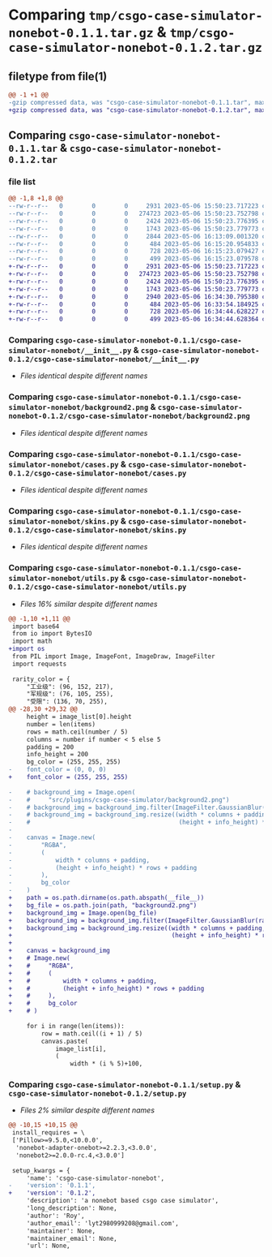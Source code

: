 # Comparing `tmp/csgo-case-simulator-nonebot-0.1.1.tar.gz` & `tmp/csgo-case-simulator-nonebot-0.1.2.tar.gz`

## filetype from file(1)

```diff
@@ -1 +1 @@
-gzip compressed data, was "csgo-case-simulator-nonebot-0.1.1.tar", max compression
+gzip compressed data, was "csgo-case-simulator-nonebot-0.1.2.tar", max compression
```

## Comparing `csgo-case-simulator-nonebot-0.1.1.tar` & `csgo-case-simulator-nonebot-0.1.2.tar`

### file list

```diff
@@ -1,8 +1,8 @@
--rw-r--r--   0        0        0     2931 2023-05-06 15:50:23.717223 csgo-case-simulator-nonebot-0.1.1/csgo-case-simulator-nonebot/__init__.py
--rw-r--r--   0        0        0   274723 2023-05-06 15:50:23.752798 csgo-case-simulator-nonebot-0.1.1/csgo-case-simulator-nonebot/background2.png
--rw-r--r--   0        0        0     2424 2023-05-06 15:50:23.776395 csgo-case-simulator-nonebot-0.1.1/csgo-case-simulator-nonebot/cases.py
--rw-r--r--   0        0        0     1743 2023-05-06 15:50:23.779773 csgo-case-simulator-nonebot-0.1.1/csgo-case-simulator-nonebot/skins.py
--rw-r--r--   0        0        0     2844 2023-05-06 16:13:09.001320 csgo-case-simulator-nonebot-0.1.1/csgo-case-simulator-nonebot/utils.py
--rw-r--r--   0        0        0      484 2023-05-06 16:15:20.954833 csgo-case-simulator-nonebot-0.1.1/pyproject.toml
--rw-r--r--   0        0        0      728 2023-05-06 16:15:23.079427 csgo-case-simulator-nonebot-0.1.1/setup.py
--rw-r--r--   0        0        0      499 2023-05-06 16:15:23.079578 csgo-case-simulator-nonebot-0.1.1/PKG-INFO
+-rw-r--r--   0        0        0     2931 2023-05-06 15:50:23.717223 csgo-case-simulator-nonebot-0.1.2/csgo-case-simulator-nonebot/__init__.py
+-rw-r--r--   0        0        0   274723 2023-05-06 15:50:23.752798 csgo-case-simulator-nonebot-0.1.2/csgo-case-simulator-nonebot/background2.png
+-rw-r--r--   0        0        0     2424 2023-05-06 15:50:23.776395 csgo-case-simulator-nonebot-0.1.2/csgo-case-simulator-nonebot/cases.py
+-rw-r--r--   0        0        0     1743 2023-05-06 15:50:23.779773 csgo-case-simulator-nonebot-0.1.2/csgo-case-simulator-nonebot/skins.py
+-rw-r--r--   0        0        0     2940 2023-05-06 16:34:30.795380 csgo-case-simulator-nonebot-0.1.2/csgo-case-simulator-nonebot/utils.py
+-rw-r--r--   0        0        0      484 2023-05-06 16:33:54.184925 csgo-case-simulator-nonebot-0.1.2/pyproject.toml
+-rw-r--r--   0        0        0      728 2023-05-06 16:34:44.628227 csgo-case-simulator-nonebot-0.1.2/setup.py
+-rw-r--r--   0        0        0      499 2023-05-06 16:34:44.628364 csgo-case-simulator-nonebot-0.1.2/PKG-INFO
```

### Comparing `csgo-case-simulator-nonebot-0.1.1/csgo-case-simulator-nonebot/__init__.py` & `csgo-case-simulator-nonebot-0.1.2/csgo-case-simulator-nonebot/__init__.py`

 * *Files identical despite different names*

### Comparing `csgo-case-simulator-nonebot-0.1.1/csgo-case-simulator-nonebot/background2.png` & `csgo-case-simulator-nonebot-0.1.2/csgo-case-simulator-nonebot/background2.png`

 * *Files identical despite different names*

### Comparing `csgo-case-simulator-nonebot-0.1.1/csgo-case-simulator-nonebot/cases.py` & `csgo-case-simulator-nonebot-0.1.2/csgo-case-simulator-nonebot/cases.py`

 * *Files identical despite different names*

### Comparing `csgo-case-simulator-nonebot-0.1.1/csgo-case-simulator-nonebot/skins.py` & `csgo-case-simulator-nonebot-0.1.2/csgo-case-simulator-nonebot/skins.py`

 * *Files identical despite different names*

### Comparing `csgo-case-simulator-nonebot-0.1.1/csgo-case-simulator-nonebot/utils.py` & `csgo-case-simulator-nonebot-0.1.2/csgo-case-simulator-nonebot/utils.py`

 * *Files 16% similar despite different names*

```diff
@@ -1,10 +1,11 @@
 import base64
 from io import BytesIO
 import math
+import os
 from PIL import Image, ImageFont, ImageDraw, ImageFilter
 import requests
 
 rarity_color = {
     "工业级": (96, 152, 217),
     "军规级": (76, 105, 255),
     "受限": (136, 70, 255),
@@ -28,30 +29,32 @@
     height = image_list[0].height
     number = len(items)
     rows = math.ceil(number / 5)
     columns = number if number < 5 else 5
     padding = 200
     info_height = 200
     bg_color = (255, 255, 255)
-    font_color = (0, 0, 0)
+    font_color = (255, 255, 255)
 
-    # background_img = Image.open(
-    #     "src/plugins/csgo-case-simulator/background2.png")
-    # background_img = background_img.filter(ImageFilter.GaussianBlur(radius=50))
-    # background_img = background_img.resize((width * columns + padding,
-    #                                         (height + info_height) * rows + padding))
-
-    canvas = Image.new(
-        "RGBA",
-        (
-            width * columns + padding,
-            (height + info_height) * rows + padding
-        ),
-        bg_color
-    )
+    path = os.path.dirname(os.path.abspath(__file__))
+    bg_file = os.path.join(path, "background2.png")
+    background_img = Image.open(bg_file)
+    background_img = background_img.filter(ImageFilter.GaussianBlur(radius=50))
+    background_img = background_img.resize((width * columns + padding,
+                                            (height + info_height) * rows + padding))
+
+    canvas = background_img
+    # Image.new(
+    #     "RGBA",
+    #     (
+    #         width * columns + padding,
+    #         (height + info_height) * rows + padding
+    #     ),
+    #     bg_color
+    # )
 
     for i in range(len(items)):
         row = math.ceil((i + 1) / 5)
         canvas.paste(
             image_list[i],
             (
                 width * (i % 5)+100,
```

### Comparing `csgo-case-simulator-nonebot-0.1.1/setup.py` & `csgo-case-simulator-nonebot-0.1.2/setup.py`

 * *Files 2% similar despite different names*

```diff
@@ -10,15 +10,15 @@
 install_requires = \
 ['Pillow>=9.5.0,<10.0.0',
  'nonebot-adapter-onebot>=2.2.3,<3.0.0',
  'nonebot2>=2.0.0-rc.4,<3.0.0']
 
 setup_kwargs = {
     'name': 'csgo-case-simulator-nonebot',
-    'version': '0.1.1',
+    'version': '0.1.2',
     'description': 'a nonebot based csgo case simulator',
     'long_description': None,
     'author': 'Roy',
     'author_email': 'lyt2980999208@gmail.com',
     'maintainer': None,
     'maintainer_email': None,
     'url': None,
```

